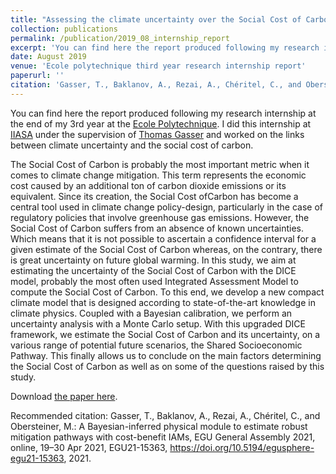 ```yaml
---
title: "Assessing the climate uncertainty over the Social Cost of Carbon"
collection: publications
permalink: /publication/2019_08_internship_report
excerpt: 'You can find here the report produced following my research internship at the end of my 3rd year at the [Ecole Polytechnique](). I did this internship at [IIASA]() under the supervision of [Thomas Gasser]() and worked on the links between climate uncertainty and the social cost of carbon.'
date: August 2019
venue: 'Ecole polytechnique third year research internship report'
paperurl: ''
citation: 'Gasser, T., Baklanov, A., Rezai, A., Chéritel, C., and Obersteiner, M.: A Bayesian-inferred physical module to estimate robust mitigation pathways with cost-benefit IAMs, EGU General Assembly 2021, online, 19–30 Apr 2021, EGU21-15363, https://doi.org/10.5194/egusphere-egu21-15363, 2021.'
---
```


[comment]: <> (Vous pouvez trouver ci-joint le rapport produit à la suite de mon stage de recherche à la fin de la 3e année de mon cursus de l'Ecole polytechnique. J'ai effectué ce stage au IIASA sous la supervision de Thomas Gasser et j'ai travaillé sur les liens existant entre incertitude climat et coût social du carbone.)

You can find here the report produced following my research internship at the end of my 3rd year at the [Ecole Polytechnique](). I did this internship at [IIASA]() under the supervision of [Thomas Gasser]() and worked on the links between climate uncertainty and the social cost of carbon.

The Social Cost of Carbon is probably the most important metric when it comes to climate change mitigation. This term represents the economic cost caused by an additional ton of carbon dioxide emissions or its equivalent. Since its creation, the Social Cost ofCarbon has become a central tool used in climate change policy-design, particularly in the case of regulatory policies that involve greenhouse gas emissions. However, the Social Cost of Carbon suffers from an absence of known uncertainties. Which means that it is not possible to ascertain a confidence interval for a given estimate of the Social Cost of Carbon whereas, on the contrary, there is great uncertainty on future global warming. In this study, we aim at estimating the uncertainty of the Social Cost of Carbon with the DICE model, probably the most often used Integrated Assessment Model to compute the Social Cost of Carbon. To this end, we develop a new compact climate model that is designed according to state-of-the-art knowledge in climate physics. Coupled with a Bayesian calibration, we perform an uncertainty analysis with a Monte Carlo setup. With this upgraded DICE framework, we estimate the Social Cost of Carbon and its uncertainty, on a various range of potential future scenarios, the Shared Socioeconomic Pathway. This
finally allows us to conclude on the main factors determining the Social Cost of Carbon as well as on some of the questions raised by this study.

Download [the paper here](https://comecheritel.github.io/files/Assessing_the_climate_uncertainty_over_the_Social_Cost_of_Carbon.pdf).

Recommended citation:   Gasser, T., Baklanov, A., Rezai, A., Chéritel, C., and Obersteiner, M.: A Bayesian-inferred physical module to estimate robust mitigation pathways with cost-benefit IAMs, EGU General Assembly 2021, online, 19–30 Apr 2021, EGU21-15363, https://doi.org/10.5194/egusphere-egu21-15363, 2021.


